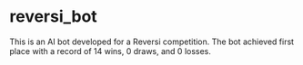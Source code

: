 # reversi_bot
This is an AI bot developed for a Reversi competition. The bot achieved first place with a record of 14 wins, 0 draws, and 0 losses.
